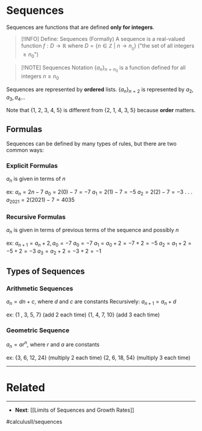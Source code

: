 # Sequences
Sequences are functions that are defined **only for integers**.


> [!INFO] Define: Sequences (Formally)
> A sequence is a real-valued function $f:D\to \mathbb{R}$ where $D={\{n \in\mathbb{Z}\: |\: n\to n_{_{0}}\}}$ ("the set of all integers $\geq n_{0}$")

> [!NOTE] Sequences Notation
> ${\{a_{n}\}}_{n=n_{0}}$ is a function defined for all integers $n\geq n_{0}$

Sequences are represented by **ordered** lists.
	${\{a_{n}\}}_{n=2}$ is represented by $a_{2},a_{3}, a_{4}\dots$ 

Note that {1, 2, 3, 4, 5} is different from {2, 1, 4, 3, 5} because **order** matters.

## Formulas
Sequences can be defined by many types of rules, but there are two common ways:

### Explicit Formulas
$a_{n}$ is given in terms of $n$

ex: $a_{n}=2n-7$
	$a_{0} = 2(0)-7=-7$
	$a_{1} = 2(1)-7=-5$
	$a_{2} = 2(2)-7=-3$
	.
	.
	.
	$a_{2021}=2(2021)-7=4035$

### Recursive Formulas
$a_{n}$ is given in terms of previous terms of the sequence and possibly $n$

ex: $a_{n+1}=a_{n}+2, a_{0}=-7$
	$a_{0} = -7$
	$a_{1} =a_{0}+2=-7+2=-5$
	$a_{2} = a_{1}+2=-5+2=-3$
	$a_{3}=a_{2}+2=-3+2=-1$

## Types of Sequences
### Arithmetic Sequences
$a_{n}=dn+c$, where $d$ and $c$ are constants
	Recursively: $a_{n+1} = a_{n} + d$

ex: 
	{1 , 3, 5, 7} (add 2 each time)
	{1, 4, 7, 10} (add 3 each time)

### Geometric Sequence
$a_{n}=ar^n$, where $r$ and $a$ are constants

ex:
	{3, 6, 12, 24} (multiply 2 each time)
	{2, 6, 18, 54} (multiply 3 each time)

---
# Related
---
- **Next**: [[Limits of Sequences and Growth Rates]]

#calculusII/sequences
